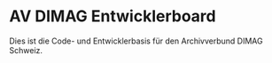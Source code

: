 # AV DIMAG Entwicklerboard

Dies ist die Code- und Entwicklerbasis für den Archivverbund DIMAG Schweiz.
